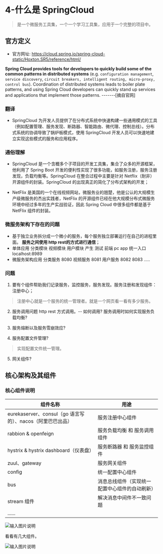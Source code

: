 # 4-什么是 SpringCloud

> 是一个微服务工具集，一个一个学习工具集，应用于一个完整的项目中。

## 官方定义

- 官方网址: https://cloud.spring.io/spring-cloud-static/Hoxton.SR5/reference/html/

**Spring Cloud provides tools for developers to quickly build some of the common patterns in distributed systems** (e.g. `configuration management`,` service discovery`, `circuit breakers, intelligent routing, micro-proxy, control bus`). Coordination of distributed systems leads to boiler plate patterns, and using Spring Cloud developers can quickly stand up services and applications that implement those patterns.  -------[摘自官网]

### 翻译

- SpringCloud 为开发人员提供了在分布式系统中快速构建一些通用模式的工具（例如配置管理、服务发现、断路器、智能路由、微代理、控制总线）。分布式系统的协调导致了锅炉板模式，使用 SpringCloud 开发人员可以快速地建立实现这些模式的服务和应用程序。

### 通俗理解

- SpringCloud 是一个含概多个子项目的开发工具集，集合了众多的开源框架，他利用了 Spring Boot 开发的便利性实现了很多功能，如服务注册，服务注册发现，负载均衡等。SpringCloud 在整合过程中主要是针对 Netflix（耐非）开源组件的封装。SpringCloud 的出现真正的简化了分布式架构的开发；

- NetFlix 是美国的一个在线视频网站，微服务业的翘楚，他是公认的大规模生产级微服务的杰出实践者，NetFlix 的开源组件已经在他大规模分布式微服务环境中经过多年的生产实战验证，因此 Spring Cloud 中很多组件都是基于 NetFlix 组件的封装。

### 微服务架构下存在的问题

- 基于独立业务拆分成一个微小的服务，每个服务独立部署运行在自己的进程里面。 **服务之间使用 http rest的方式进行通信**；
-   单体应用  分类模块  视频模块  用户模块    产生  测试    前端 pc  app  统一入口 localhost:8989
-   微服务架构应用   分类服务 8080  视频服务 8081  用户服务 8082 8083  .....

### 问题

1. 要有个组件帮助我们记录服务，监控服务，服务发现。服务注册和发现组件：注册中心；

> 注册中心就是一个服务的统一管理者。就是一个网页看一看有多少服务。

2. 服务调用问题 http rest 方式调用。-- 如何调用? 服务调用时如何实现服务负载均衡?

3. 服务熔断以及服务雪崩效应?  

4. 服务配置文件管理?   

> 实现配置文件统一管理。

5. 网关组件?    


## 核心架构及其组件

### 核心组件说明

| 组件名称  | 用途 |
|---|---|
| eurekaserver、consul（go 语言写的）、nacos（阿里巴巴出品） | 服务注册中心组件 |
| rabbion & openfeign | 服务负载均衡 和 服务调用组件 |
| hystrix & hystrix dashboard（仪表盘）  | 服务断路器 和 服务监控组件  |
| zuul、gateway | 服务网关组件 |
| config | 统一配置中心组件 |
| bus | 消息总线组件（实现统一配置中心组件的自动刷新） |
| stream 组件 | 解决消息中间件不一致问题 |
| ...... | |


![输入图片说明](https://images.gitee.com/uploads/images/2021/1027/211403_59174a77_426516.png "屏幕截图.png")

看看有几大组件。

![输入图片说明](https://images.gitee.com/uploads/images/2021/1028/004218_9ac406a9_426516.png "屏幕截图.png")

